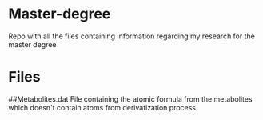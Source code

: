 # Master-degree
Repo with all the files containing information regarding my research for the master degree

# Files
##Metabolites.dat
File containing the atomic formula from the metabolites which doesn't contain atoms from derivatization process
